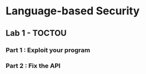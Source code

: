 # Language-based Security

## Lab 1 - TOCTOU

### Part 1 : Exploit your program

### Part 2 : Fix the API

